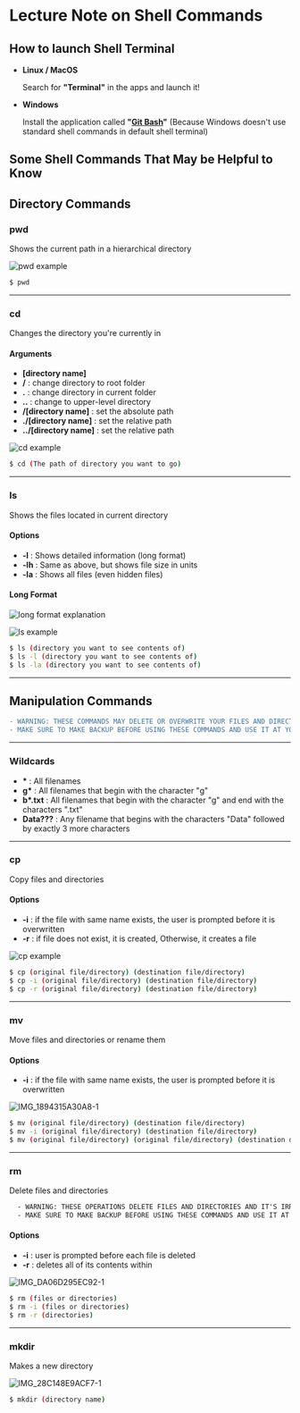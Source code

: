 # Lecture Note on Shell Commands
## How to launch Shell Terminal
- **Linux / MacOS**

  Search for **"Terminal"** in the apps and launch it!
- **Windows**

  Install the application called **"[Git Bash](https://git-scm.com/)"** (Because Windows doesn't use standard shell commands in default shell terminal)

## Some Shell Commands That May be Helpful to Know

## Directory Commands
### **pwd**

  Shows the current path in a hierarchical directory

  ![pwd example](https://github.com/H0JunP/reppopotamus/assets/134226638/f053b70f-2306-4eb0-9437-bdc8a42a39f6)
  ```sh
  $ pwd
  ```
---
### **cd**

  Changes the directory you're currently in
  #### Arguments
  - **[directory name]**
  - **/** : change directory to root folder
  - **.** : change directory in current folder
  - **..** : change to upper-level directory
  - **/[directory name]** : set the absolute path
  - **./[directory name]** : set the relative path
  - **../[directory name]** : set the relative path
 
  ![cd example](https://github.com/H0JunP/reppopotamus/assets/134226638/42d1ab88-12c6-4ed1-988b-350e6f9d2a87)
  ```sh
  $ cd (The path of directory you want to go)
  ```
---
### **ls**

  Shows the files located in current directory
  #### Options
  - **-l** : Shows detailed information (long format)
  - **-lh** : Same as above, but shows file size in units
  - **-la** : Shows all files (even hidden files)
  #### Long Format
  ![long format explanation](https://github.com/H0JunP/reppopotamus/assets/134226638/0a6acb48-371c-4618-9e0a-a5a94e7f8f5d)

  ![ls example](https://github.com/H0JunP/reppopotamus/assets/134226638/52a3b91a-6b81-4dc0-8515-b8ce974ce6dd)
  ```sh
  $ ls (directory you want to see contents of)
  $ ls -l (directory you want to see contents of)
  $ ls -la (directory you want to see contents of)
  ```
---
## Manipulation Commands
```diff
- WARNING: THESE COMMANDS MAY DELETE OR OVERWRITE YOUR FILES AND DIRECTORIES!
- MAKE SURE TO MAKE BACKUP BEFORE USING THESE COMMANDS AND USE IT AT YOUR OWN RISK!
```
---
### Wildcards
- **\*** : All filenames
- **g\*** : All filenames that begin with the character "g"
- **b\*.txt** : All filenames that begin with the character "g" and end with the characters ".txt"
- **Data???** : Any filename that begins with the characters "Data" followed by exactly 3 more characters
---
### **cp**

  Copy files and directories
  
  #### Options
  - **-i** : if the file with same name exists, the user is prompted before it is overwritten
  - **-r** : if file does not exist, it is created, Otherwise, it creates a file

  ![cp example](https://github.com/H0JunP/reppopotamus/assets/134226638/48bfe81c-0973-4d57-9f0c-75004401c920)
  ```sh
  $ cp (original file/directory) (destination file/directory)
  $ cp -i (original file/directory) (destination file/directory)
  $ cp -r (original file/directory) (destination file/directory)
  ```
---  
### **mv**

  Move files and directories or rename them

  #### Options
  - **-i** : if the file with same name exists, the user is prompted before it is overwritten
  
  ![IMG_1894315A30A8-1](https://github.com/H0JunP/reppopotamus/assets/134226638/dd97fe50-7bd0-4e58-a32f-32821ae233e2)
  ```sh
  $ mv (original file/directory) (destination file/directory)
  $ mv -i (original file/directory) (destination file/directory)
  $ mv (original file/directory) (original file/directory) (destination directory)
  ```
---
### **rm**

  Delete files and directories
  
  ```diff
    - WARNING: THESE OPERATIONS DELETE FILES AND DIRECTORIES AND IT'S IRREVERSIBLE!
    - MAKE SURE TO MAKE BACKUP BEFORE USING THESE COMMANDS AND USE IT AT YOUR OWN RISK!
  ```

  #### Options
  - **-i** : user is prompted before each file is deleted
  - **-r** : deletes all of its contents within

  ![IMG_DA06D295EC92-1](https://github.com/H0JunP/reppopotamus/assets/134226638/09b7168c-4222-4138-95ee-89d8b8865e60)
  ```sh
  $ rm (files or directories)
  $ rm -i (files or directories)
  $ rm -r (directories)
  ```
---
### **mkdir**

  Makes a new directory

  ![IMG_28C148E9ACF7-1](https://github.com/H0JunP/reppopotamus/assets/134226638/e3f3ffd2-55e0-4ce2-bdd2-33512513c0a6)

  ```sh
  $ mkdir (directory name)
  ```
